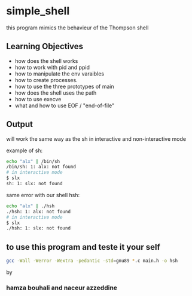 # simple_shell
this program mimics the behavieur of the Thompson shell
## Learning Objectives
- how does the shell works
- how to work with pid and ppid
- how to manipulate the env varaibles
- how to create processes.
- how to use the three prototypes of main
- how does the shell uses the path
- how to use execve
- what and how to use EOF / "end-of-file"
## Output
will work the same way as the sh in interactive and non-interactive mode

example of sh:
```bash
echo "alx" | /bin/sh
/bin/sh: 1: alx: not found
# in interactive mode 
$ slx
sh: 1: slx: not found
```
same error with our shell hsh:
```bash
echo "alx" | ./hsh
./hsh: 1: alx: not found
# in interactive mode 
$ slx
./hsh: 1: slx: not found
```
## to use this program and teste it your self 
```bash
gcc -Wall -Werror -Wextra -pedantic -std=gnu89 *.c main.h -o hsh
```
by
### hamza bouhali and naceur azzeddine
